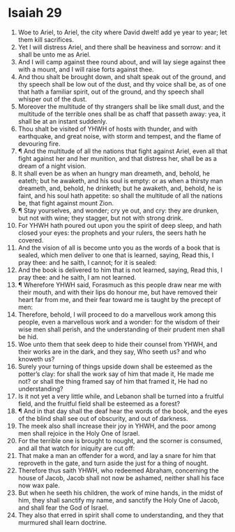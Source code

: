 ﻿# Isaiah  29
1. Woe to Ariel, to Ariel, the city where David dwelt! add ye year to year; let them kill sacrifices. 
2. Yet I will distress Ariel, and there shall be heaviness and sorrow: and it shall be unto me as Ariel. 
3. And I will camp against thee round about, and will lay siege against thee with a mount, and I will raise forts against thee. 
4. And thou shalt be brought down, and shalt speak out of the ground, and thy speech shall be low out of the dust, and thy voice shall be, as of one that hath a familiar spirit, out of the ground, and thy speech shall whisper out of the dust. 
5. Moreover the multitude of thy strangers shall be like small dust, and the multitude of the terrible ones shall be as chaff that passeth away: yea, it shall be at an instant suddenly. 
6. Thou shalt be visited of YHWH of hosts with thunder, and with earthquake, and great noise, with storm and tempest, and the flame of devouring fire. 
7. ¶ And the multitude of all the nations that fight against Ariel, even all that fight against her and her munition, and that distress her, shall be as a dream of a night vision. 
8. It shall even be as when an hungry man dreameth, and, behold, he eateth; but he awaketh, and his soul is empty: or as when a thirsty man dreameth, and, behold, he drinketh; but he awaketh, and, behold, he is faint, and his soul hath appetite: so shall the multitude of all the nations be, that fight against mount Zion. 
9. ¶ Stay yourselves, and wonder; cry ye out, and cry: they are drunken, but not with wine; they stagger, but not with strong drink. 
10. For YHWH hath poured out upon you the spirit of deep sleep, and hath closed your eyes: the prophets and your rulers, the seers hath he covered. 
11. And the vision of all is become unto you as the words of a book that is sealed, which men deliver to one that is learned, saying, Read this, I pray thee: and he saith, I cannot; for it is sealed: 
12. And the book is delivered to him that is not learned, saying, Read this, I pray thee: and he saith, I am not learned. 
13. ¶ Wherefore YHWH said, Forasmuch as this people draw near me with their mouth, and with their lips do honour me, but have removed their heart far from me, and their fear toward me is taught by the precept of men: 
14. Therefore, behold, I will proceed to do a marvellous work among this people, even a marvellous work and a wonder: for the wisdom of their wise men shall perish, and the understanding of their prudent men shall be hid. 
15. Woe unto them that seek deep to hide their counsel from YHWH, and their works are in the dark, and they say, Who seeth us? and who knoweth us? 
16. Surely your turning of things upside down shall be esteemed as the potter’s clay: for shall the work say of him that made it, He made me not? or shall the thing framed say of him that framed it, He had no understanding? 
17. Is it not yet a very little while, and Lebanon shall be turned into a fruitful field, and the fruitful field shall be esteemed as a forest? 
18. ¶ And in that day shall the deaf hear the words of the book, and the eyes of the blind shall see out of obscurity, and out of darkness. 
19. The meek also shall increase their joy in YHWH, and the poor among men shall rejoice in the Holy One of Israel. 
20. For the terrible one is brought to nought, and the scorner is consumed, and all that watch for iniquity are cut off: 
21. That make a man an offender for a word, and lay a snare for him that reproveth in the gate, and turn aside the just for a thing of nought. 
22. Therefore thus saith YHWH, who redeemed Abraham, concerning the house of Jacob, Jacob shall not now be ashamed, neither shall his face now wax pale. 
23. But when he seeth his children, the work of mine hands, in the midst of him, they shall sanctify my name, and sanctify the Holy One of Jacob, and shall fear the God of Israel. 
24. They also that erred in spirit shall come to understanding, and they that murmured shall learn doctrine. 
